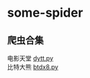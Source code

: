 # some-spider
爬虫合集  
---  

电影天堂 [dytt.py](https://github.com/fengf233/some-spider/blob/master/dytt.py)  
比特大熊 [btdx8.py]()
